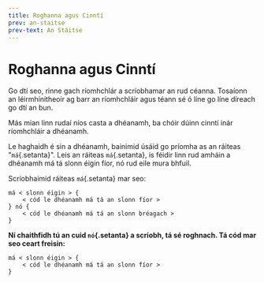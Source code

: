 ```yaml
---
title: Roghanna agus Cinntí
prev: an-staitse
prev-text: An Stáitse
---
```


# Roghanna agus Cinntí

Go dtí seo, rinne gach ríomhchlár a scríobhamar an rud céanna. Tosaíonn an léirmhínitheoir ag barr
an ríomhchláir agus téann sé ó líne go líne díreach go dtí an bun.

Más mian linn rudaí níos casta a dhéanamh, ba chóir dúinn cinntí inár ríomhchláir a dhéanamh.

Le haghaidh é sin a dhéanamh, bainimid úsáid go príomha as an ráiteas "`má`{.setanta}". Leis an
ráiteas `má`{.setanta}, is féidir linn rud amháin a dhéanamh má tá slonn éigin fíor, nó rud eile
mura bhfuil.

Scríobhaimid ráiteas `má`{.setanta} mar seo:

```{.setanta .numberLines}
má < slonn éigin > {
    < cód le dhéanamh má tá an slonn fíor >
} nó {
    < cód le dhéanamh má tá an slonn bréagach >
}
```

**Ní chaithfidh tú an cuid `nó`{.setanta} a scríobh, tá sé roghnach. Tá cód mar seo ceart freisin:**

```{.setanta .numberLines}
má < slonn éigin > {
    < cód le dhéanamh má tá an slonn fíor >
}
```
